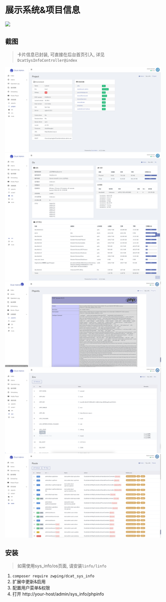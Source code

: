 # 展示系统&项目信息

[![](https://img.shields.io/packagist/v/zwping/dcat_sys_info.svg)](https://packagist.org/packages/zwping/dcat_sys_info)


## 截图

> 卡片信息已封装, 可直接在后台首页引入, 详见`DcatSysInfoController@index`

![project](https://raw.githubusercontent.com/zwping/dcat_sys_info/master/screenshot/project.png)
![os](https://raw.githubusercontent.com/zwping/dcat_sys_info/master/screenshot/os.png)
![phpinfo](https://raw.githubusercontent.com/zwping/dcat_sys_info/master/screenshot/phpinfo.png)
![env](https://raw.githubusercontent.com/zwping/dcat_sys_info/master/screenshot/env.png)
![route](https://raw.githubusercontent.com/zwping/dcat_sys_info/master/screenshot/route.png)

## 安装

> 如需使用sys_info/os页面, 请安装`linfo/linfo`

1. `composer require zwping/dcat_sys_info`
2. 扩展中更新&启用
3. 配置用户菜单&权限
4. 打开 http://your-host/admin/sys_info/phpinfo

 

